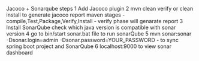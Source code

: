 Jacoco + Sonarqube
steps
1  Add Jacoco plugin
2 mvn clean verify or clean install to generate jacoco report 
  maven stages - compile,Test,Package,Verify,Install - verify phase will genarate report
3  Install SonarQube check which java version is compatible with sonar version
4   go to bin/start sonar.bat file to run sonarQube
5   mvn sonar:sonar -Dsonar.login=admin -Dsonar.password=YOUR_PASSWORD - to sync spring boot project and SonarQube
6   localhost:9000 to view sonar dashboard
  
